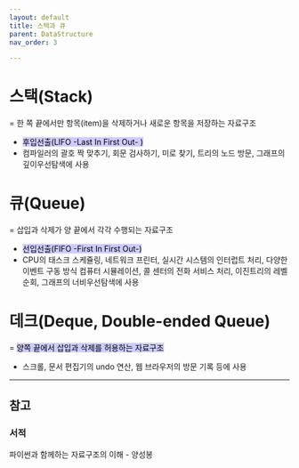 ```yaml
---
layout: default
title: 스택과 큐
parent: DataStructure
nav_order: 3

---
```


# 스택(Stack)

= 한 쪽 끝에서만 항목(item)을 삭제하거나 새로운 항목을 저장하는 자료구조

- <mark style='background-color: #ccccff'>후입선출(LIFO -Last In First Out- )</mark>
- 컴파일러의 괄호 짝 맞추기, 회문 검사하기, 미로 찾기, 트리의 노드 방문, 그래프의 깊이우선탐색에 사용

# 큐(Queue)

= 삽입과 삭제가 양 끝에서 각각 수행되는 자료구조

- <mark style='background-color: #ccccff'>선입선출(FIFO -First In First Out-)</mark>
- CPU의 태스크 스케쥴링, 네트워크 프린터, 실시간 시스템의 인터럽트 처리, 다양한 이벤트 구동 방식 컴퓨터 시뮬레이션, 콜 센터의 전화 서비스 처리, 이진트리의 레벨순회, 그래프의 너비우선탐색에 사용

# 데크(Deque, Double-ended Queue)

= <mark style='background-color: #ccccff'>양쪽 끝에서 삽입과 삭제를 허용하는 자료구조</mark>

- 스크롤, 문서 편집기의 undo 연산, 웹 브라우저의 방문 기록 등에 사용





---

## 참고

### 서적

파이썬과 함께하는 자료구조의 이해 - 양성봉
